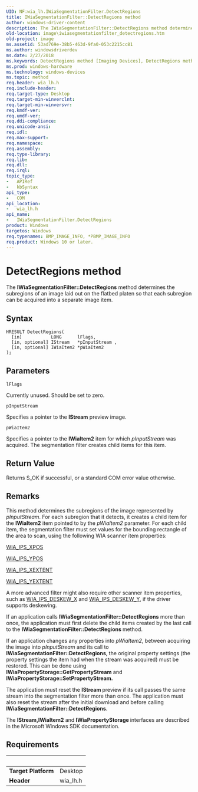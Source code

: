 ```yaml
---
UID: NF:wia_lh.IWiaSegmentationFilter.DetectRegions
title: IWiaSegmentationFilter::DetectRegions method
author: windows-driver-content
description: The IWiaSegmentationFilter::DetectRegions method determines the subregions of an image laid out on the flatbed platen so that each subregion can be acquired into a separate image item.
old-location: image\iwiasegmentationfilter_detectregions.htm
old-project: image
ms.assetid: 53ad769e-38b5-463d-9fa0-053c2215cc81
ms.author: windowsdriverdev
ms.date: 2/27/2018
ms.keywords: DetectRegions method [Imaging Devices], DetectRegions method [Imaging Devices], IWiaSegmentationFilter interface, DetectRegions,IWiaSegmentationFilter.DetectRegions, IWiaSegmentationFilter, IWiaSegmentationFilter interface [Imaging Devices], DetectRegions method, IWiaSegmentationFilter::DetectRegions, image.iwiasegmentationfilter_detectregions, iwiasegmentationfilter_d819daf8-a36c-448c-a566-bb3c864cea40.xml, wia_lh/IWiaSegmentationFilter::DetectRegions
ms.prod: windows-hardware
ms.technology: windows-devices
ms.topic: method
req.header: wia_lh.h
req.include-header: 
req.target-type: Desktop
req.target-min-winverclnt: 
req.target-min-winversvr: 
req.kmdf-ver: 
req.umdf-ver: 
req.ddi-compliance: 
req.unicode-ansi: 
req.idl: 
req.max-support: 
req.namespace: 
req.assembly: 
req.type-library: 
req.lib: 
req.dll: 
req.irql: 
topic_type:
-	APIRef
-	kbSyntax
api_type:
-	COM
api_location:
-	wia_lh.h
api_name:
-	IWiaSegmentationFilter.DetectRegions
product: Windows
targetos: Windows
req.typenames: BMP_IMAGE_INFO, *PBMP_IMAGE_INFO
req.product: Windows 10 or later.
---
```



# DetectRegions method
The <b>IWiaSegmentationFilter::DetectRegions</b> method determines the subregions of an image laid out on the flatbed platen so that each subregion can be acquired into a separate image item.

## Syntax

````
HRESULT DetectRegions(
  [in]           LONG      lFlags,
  [in, optional] IStream   *pInputStream ,
  [in, optional] IWiaItem2 *pWiaItem2
);
````

## Parameters

`lFlags`

Currently unused. Should be set to zero.

`pInputStream`

Specifies a pointer to the <b>IStream</b> preview image.

`pWiaItem2`

Specifies a pointer to the <b>IWiaItem2</b> item for which <i>pInputStream</i> was acquired. The segmentation filter creates child items for this item.


## Return Value

Returns S_OK if successful, or a standard COM error value otherwise.

## Remarks

This method determines the subregions of the image represented by <i>pInputStream</i>. For each subregion that it detects, it creates a child item for the <b>IWiaItem2</b> item pointed to by the <i>pWiaItem2</i> parameter. For each child item, the segmentation filter must set values for the bounding rectangle of the area to scan, using the following WIA scanner item properties: 


<a href="https://msdn.microsoft.com/library/windows/hardware/ff552663">WIA_IPS_XPOS</a>



<a href="https://msdn.microsoft.com/library/windows/hardware/ff552671">WIA_IPS_YPOS</a>



<a href="https://msdn.microsoft.com/library/windows/hardware/ff552661">WIA_IPS_XEXTENT</a>



<a href="https://msdn.microsoft.com/library/windows/hardware/ff552669">WIA_IPS_YEXTENT</a>


A more advanced filter might also require other scanner item properties, such as <a href="https://msdn.microsoft.com/library/windows/hardware/ff552581">WIA_IPS_DESKEW_X</a> and <a href="https://msdn.microsoft.com/library/windows/hardware/ff552587">WIA_IPS_DESKEW_Y</a>, if the driver supports deskewing. 

If an application calls <b>IWiaSegmentationFilter::DetectRegions</b> more than once, the application must first delete the child items created by the last call to the <b>IWiaSegmentationFilter::DetectRegions </b>method. 

If an application changes any properties into <i>pWiaItem2</i>, between acquiring the image into <i>pInputStream</i> and its call to <b>IWiaSegmentationFilter::DetectRegions</b>, the original property settings (the property settings the item had when the stream was acquired) must be restored. This can be done using <b>IWiaPropertyStorage::GetPropertyStream</b> and <b>IWiaPropertyStorage::SetPropertyStream.</b>

The application must reset the <b>IStream </b>preview if its call passes the same stream into the segmentation filter more than once. The application must also reset the stream after the initial download and before calling <b>IWiaSegmentationFilter::DetectRegions</b>.

The <b>IStream,IWiaItem2</b> and <b>IWiaPropertyStorage </b>interfaces are described in the Microsoft Windows SDK documentation.

## Requirements
| &nbsp; | &nbsp; |
| ---- |:---- |
| **Target Platform** | Desktop |
| **Header** | wia_lh.h |